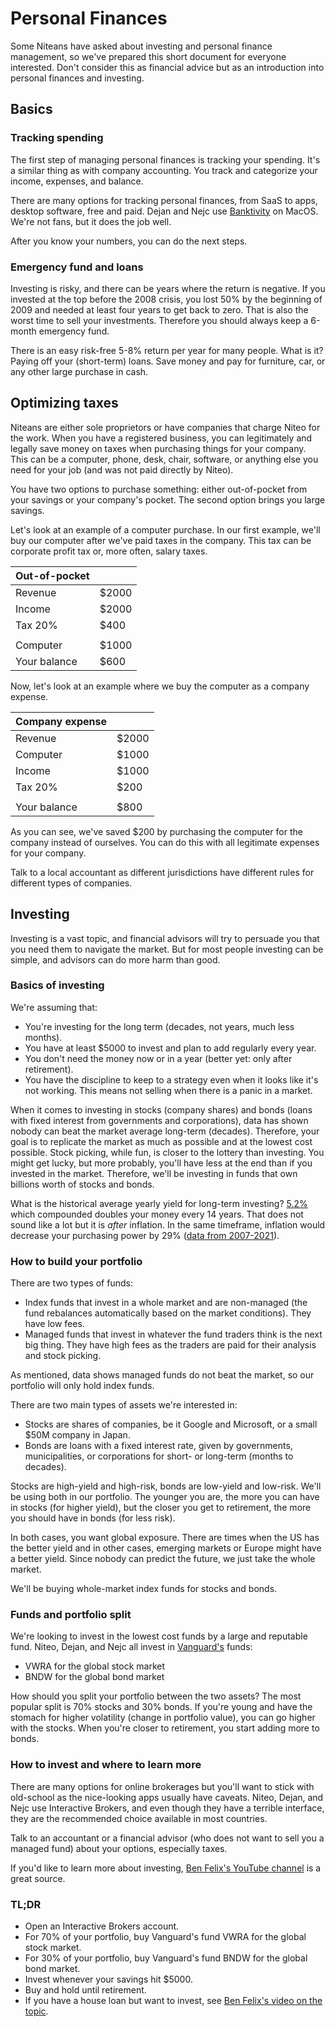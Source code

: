 # Personal Finances

Some Niteans have asked about investing and personal finance management, so we've prepared this short document for everyone interested. Don't consider this as financial advice but as an introduction into personal finances and investing.

## Basics

### Tracking spending

The first step of managing personal finances is tracking your spending. It's a similar thing as with company accounting. You track and categorize your income, expenses, and balance.

There are many options for tracking personal finances, from SaaS to apps, desktop software, free and paid. Dejan and Nejc use [Banktivity](https://www.banktivity.com/) on MacOS. We're not fans, but it does the job well.

After you know your numbers, you can do the next steps.

### Emergency fund and loans

Investing is risky, and there can be years where the return is negative. If you invested at the top before the 2008 crisis, you lost 50% by the beginning of 2009 and needed at least four years to get back to zero. That is also the worst time to sell your investments. Therefore you should always keep a 6-month emergency fund.

There is an easy risk-free 5-8% return per year for many people. What is it? Paying off your (short-term) loans. Save money and pay for furniture, car, or any other large purchase in cash.


## Optimizing taxes

Niteans are either sole proprietors or have companies that charge Niteo for the work. When you have a registered business, you can legitimately and legally save money on taxes when purchasing things for your company. This can be a computer, phone, desk, chair, software, or anything else you need for your job (and was not paid directly by Niteo).

You have two options to purchase something: either out-of-pocket from your savings or your company's pocket. The second option brings you large savings. 

Let's look at an example of a computer purchase. In our first example, we'll buy our computer after we've paid taxes in the company. This tax can be corporate profit tax or, more often, salary taxes.

|     Out-of-pocket         |      | 
|--------------|------| 
| Revenue      | $2000 | 
| Income       | $2000 | 
| Tax 20%      | $400  | 
|              |      | 
| Computer     | $1000 | 
| Your balance | $600  | 

Now, let's look at an example where we buy the computer as a company expense.

|   Company expense           |      | 
|--------------|------| 
| Revenue      | $2000 | 
| Computer     | $1000 | 
| Income       | $1000 | 
| Tax 20%      | $200  | 
|              |      | 
| Your balance | $800  | 

As you can see, we've saved $200 by purchasing the computer for the company instead of ourselves. You can do this with all legitimate expenses for your company.

Talk to a local accountant as different jurisdictions have different rules for different types of companies.

## Investing

Investing is a vast topic, and financial advisors will try to persuade you that you need them to navigate the market. But for most people investing can be simple, and advisors can do more harm than good. 

### Basics of investing

We're assuming that:

- You're investing for the long term (decades, not years, much less months).
- You have at least $5000 to invest and plan to add regularly every year.
- You don't need the money now or in a year (better yet: only after retirement). 
- You have the discipline to keep to a strategy even when it looks like it's not working. This means not selling when there is a panic in a market.

When it comes to investing in stocks (company shares) and bonds (loans with fixed interest from governments and corporations), data has shown nobody can beat the market average long-term (decades). Therefore, your goal is to replicate the market as much as possible and at the lowest cost possible. Stock picking, while fun, is closer to the lottery than investing. You might get lucky, but more probably, you'll have less at the end than if you invested in the market. Therefore, we'll be investing in funds that own billions worth of stocks and bonds.

What is the historical average yearly yield for long-term investing? [5.2%](https://rationalreminder.ca/podcast/146) which compounded doubles your money every 14 years. That does not sound like a lot but it is *after* inflation. In the same timeframe, inflation would decrease your purchasing power by 29% ([data from 2007-2021](https://smartasset.com/investing/inflation-calculator)).

### How to build your portfolio

There are two types of funds:

- Index funds that invest in a whole market and are non-managed (the fund rebalances automatically based on the market conditions). They have low fees.
- Managed funds that invest in whatever the fund traders think is the next big thing. They have high fees as the traders are paid for their analysis and stock picking.

As mentioned, data shows managed funds do not beat the market, so our portfolio will only hold index funds.

There are two main types of assets we're interested in:

- Stocks are shares of companies, be it Google and Microsoft, or a small $50M company in Japan. 
- Bonds are loans with a fixed interest rate, given by governments, municipalities, or corporations for short- or long-term (months to decades).

Stocks are high-yield and high-risk, bonds are low-yield and low-risk. We'll be using both in our portfolio. The younger you are, the more you can have in stocks (for higher yield), but the closer you get to retirement, the more you should have in bonds (for less risk).

In both cases, you want global exposure. There are times when the US has the better yield and in other cases, emerging markets or Europe might have a better yield. Since nobody can predict the future, we just take the whole market. 

We'll be buying whole-market index funds for stocks and bonds. 

### Funds and portfolio split

We're looking to invest in the lowest cost funds by a large and reputable fund. Niteo, Dejan, and Nejc all invest in [Vanguard's](https://en.wikipedia.org/wiki/The_Vanguard_Group) funds:

- VWRA for the global stock market 
- BNDW for the global bond market

How should you split your portfolio between the two assets? The most popular split is 70% stocks and 30% bonds. If you're young and have the stomach for higher volatility (change in portfolio value), you can go higher with the stocks. When you're closer to retirement, you start adding more to bonds.


### How to invest and where to learn more

There are many options for online brokerages but you'll want to stick with old-school as the nice-looking apps usually have caveats. Niteo, Dejan, and Nejc use Interactive Brokers, and even though they have a terrible interface, they are the recommended choice available in most countries.

Talk to an accountant or a financial advisor (who does not want to sell you a managed fund) about your options, especially taxes.

If you'd like to learn more about investing, [Ben Felix's YouTube channel](https://www.youtube.com/channel/UCDXTQ8nWmx_EhZ2v-kp7QxA) is a great source.

### TL;DR

- Open an Interactive Brokers account.
- For 70% of your portfolio, buy Vanguard's fund VWRA for the global stock market.
- For 30% of your portfolio, buy Vanguard's fund BNDW for the global bond market.
- Invest whenever your savings hit $5000.
- Buy and hold until retirement.
- If you have a house loan but want to invest, see [Ben Felix's video on the topic](https://www.youtube.com/watch?v=AKc01jo1qLw).

